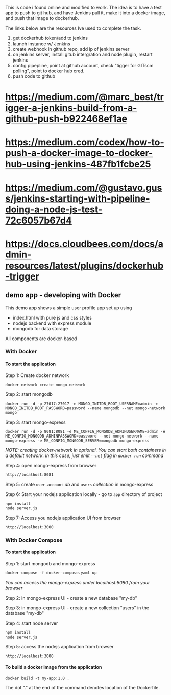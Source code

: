 This is code i found online and modified to work. The idea is to have a test app to push to git hub, and have Jenkins pull it, make it into a docker image, and push that image to dockerhub.

The links below are the resources Ive used to complete the task. 

1. get dockerhub token/add to jenkins
2. launch instance w/ Jenkins
3. create webhook in github repo, add ip of jenkins server
4. on jenkins server, install gitub intergration and node plugin, restart jenkins
5. config pipepline, point at github account, check "tigger for GITscm polling", point to docker hub cred.
6. push code to github 


# https://medium.com/@marc_best/trigger-a-jenkins-build-from-a-github-push-b922468ef1ae
# https://medium.com/codex/how-to-push-a-docker-image-to-docker-hub-using-jenkins-487fb1fcbe25
# https://medium.com/@gustavo.guss/jenkins-starting-with-pipeline-doing-a-node-js-test-72c6057b67d4
# https://docs.cloudbees.com/docs/admin-resources/latest/plugins/dockerhub-trigger

## demo app - developing with Docker

This demo app shows a simple user profile app set up using 
- index.html with pure js and css styles
- nodejs backend with express module
- mongodb for data storage

All components are docker-based

### With Docker

#### To start the application

Step 1: Create docker network

    docker network create mongo-network 

Step 2: start mongodb 

    docker run -d -p 27017:27017 -e MONGO_INITDB_ROOT_USERNAME=admin -e MONGO_INITDB_ROOT_PASSWORD=password --name mongodb --net mongo-network mongo    

Step 3: start mongo-express
    
    docker run -d -p 8081:8081 -e ME_CONFIG_MONGODB_ADMINUSERNAME=admin -e ME_CONFIG_MONGODB_ADMINPASSWORD=password --net mongo-network --name mongo-express -e ME_CONFIG_MONGODB_SERVER=mongodb mongo-express   

_NOTE: creating docker-network in optional. You can start both containers in a default network. In this case, just emit `--net` flag in `docker run` command_

Step 4: open mongo-express from browser

    http://localhost:8081

Step 5: create `user-account` _db_ and `users` _collection_ in mongo-express

Step 6: Start your nodejs application locally - go to `app` directory of project 

    npm install 
    node server.js
    
Step 7: Access you nodejs application UI from browser

    http://localhost:3000

### With Docker Compose

#### To start the application

Step 1: start mongodb and mongo-express

    docker-compose -f docker-compose.yaml up
    
_You can access the mongo-express under localhost:8080 from your browser_
    
Step 2: in mongo-express UI - create a new database "my-db"

Step 3: in mongo-express UI - create a new collection "users" in the database "my-db"       
    
Step 4: start node server 

    npm install
    node server.js
    
Step 5: access the nodejs application from browser 

    http://localhost:3000

#### To build a docker image from the application

    docker build -t my-app:1.0 .       
    
The dot "." at the end of the command denotes location of the Dockerfile.
